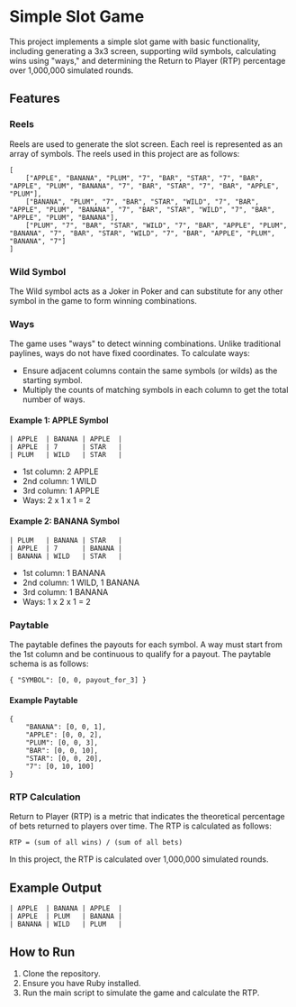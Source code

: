 # Simple Slot Game

This project implements a simple slot game with basic functionality, including generating a 3x3 screen, supporting wild symbols, calculating wins using "ways," and determining the Return to Player (RTP) percentage over 1,000,000 simulated rounds.

## Features

### Reels
Reels are used to generate the slot screen. Each reel is represented as an array of symbols. The reels used in this project are as follows:

```
[
    ["APPLE", "BANANA", "PLUM", "7", "BAR", "STAR", "7", "BAR", "APPLE", "PLUM", "BANANA", "7", "BAR", "STAR", "7", "BAR", "APPLE", "PLUM"],
    ["BANANA", "PLUM", "7", "BAR", "STAR", "WILD", "7", "BAR", "APPLE", "PLUM", "BANANA", "7", "BAR", "STAR", "WILD", "7", "BAR", "APPLE", "PLUM", "BANANA"],
    ["PLUM", "7", "BAR", "STAR", "WILD", "7", "BAR", "APPLE", "PLUM", "BANANA", "7", "BAR", "STAR", "WILD", "7", "BAR", "APPLE", "PLUM", "BANANA", "7"]
]
```

### Wild Symbol
The Wild symbol acts as a Joker in Poker and can substitute for any other symbol in the game to form winning combinations.

### Ways
The game uses "ways" to detect winning combinations. Unlike traditional paylines, ways do not have fixed coordinates. To calculate ways:
- Ensure adjacent columns contain the same symbols (or wilds) as the starting symbol.
- Multiply the counts of matching symbols in each column to get the total number of ways.

#### Example 1: APPLE Symbol
```
| APPLE  | BANANA | APPLE  |
| APPLE  | 7      | STAR   |
| PLUM   | WILD   | STAR   |
```
- 1st column: 2 APPLE
- 2nd column: 1 WILD
- 3rd column: 1 APPLE
- Ways: 2 x 1 x 1 = 2

#### Example 2: BANANA Symbol
```
| PLUM   | BANANA | STAR   |
| APPLE  | 7      | BANANA |
| BANANA | WILD   | STAR   |
```
- 1st column: 1 BANANA
- 2nd column: 1 WILD, 1 BANANA
- 3rd column: 1 BANANA
- Ways: 1 x 2 x 1 = 2

### Paytable
The paytable defines the payouts for each symbol. A way must start from the 1st column and be continuous to qualify for a payout. The paytable schema is as follows:

```
{ "SYMBOL": [0, 0, payout_for_3] }
```

#### Example Paytable
```
{
    "BANANA": [0, 0, 1],
    "APPLE": [0, 0, 2],
    "PLUM": [0, 0, 3],
    "BAR": [0, 0, 10],
    "STAR": [0, 0, 20],
    "7": [0, 10, 100]
}
```

### RTP Calculation
Return to Player (RTP) is a metric that indicates the theoretical percentage of bets returned to players over time. The RTP is calculated as follows:

```
RTP = (sum of all wins) / (sum of all bets)
```

In this project, the RTP is calculated over 1,000,000 simulated rounds.

## Example Output
```
| APPLE  | BANANA | APPLE  |
| APPLE  | PLUM   | BANANA |
| BANANA | WILD   | PLUM   |
```

## How to Run
1. Clone the repository.
2. Ensure you have Ruby installed.
3. Run the main script to simulate the game and calculate the RTP.
